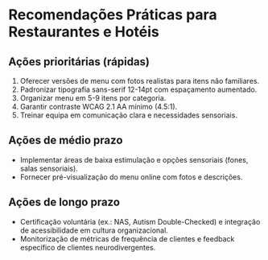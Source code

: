 # Recomendações Práticas para Restaurantes e Hotéis

## Ações prioritárias (rápidas)
1. Oferecer versões de menu com fotos realistas para itens não familiares.
2. Padronizar tipografia sans-serif 12-14pt com espaçamento aumentado.
3. Organizar menu em 5-9 itens por categoria.
4. Garantir contraste WCAG 2.1 AA mínimo (4.5:1).
5. Treinar equipa em comunicação clara e necessidades sensoriais.

## Ações de médio prazo
- Implementar áreas de baixa estimulação e opções sensoriais (fones, salas sensoriais).
- Fornecer pré-visualização do menu online com fotos e descrições.

## Ações de longo prazo
- Certificação voluntária (ex.: NAS, Autism Double-Checked) e integração de acessibilidade em cultura organizacional.
- Monitorização de métricas de frequência de clientes e feedback específico de clientes neurodivergentes.
